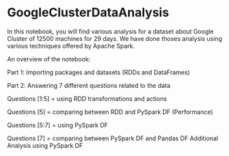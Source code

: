 # GoogleClusterDataAnalysis
In this notebook, you will find various analysis for a dataset about Google Cluster of 12500 machines for 29 days. We have done thoses analysis using various techniques offered by Apache Spark.

An overview of the notebook:

Part 1: Importing packages and datasets (RDDs and DataFrames)

Part 2: Answering 7 different questions related to the data

Questions [1:5] = using RDD transformations and actions

Questions [5] = comparing between RDD and PySpark DF (Performance)

Questions [5:7] = using PySpark DF

Questions [7] = comparing between PySpark DF and Pandas DF
Additional Analysis using PySpark DF

